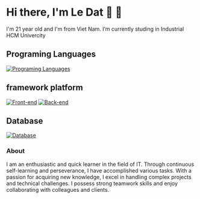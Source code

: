# Hi there, I'm Le Dat 👋 🏀
I'm 21 year old and I'm from Viet Nam. I’m currently studing in Industrial HCM Univercity 

## Programing Languages
[![Programing Languages](https://skillicons.dev/icons?i=js,ts)](https://skillicons.dev)

## framework platform
[![Front-end](https://skillicons.dev/icons?i=react,redux,tailwind,bootstrap)](https://skillicons.dev)
[![Back-end](https://skillicons.dev/icons?i=nodejs,express)](https://skillicons.dev)

## Database
[![Database](https://skillicons.dev/icons?i=mongodb)](https://skillicons.dev)

### About
I am an enthusiastic and quick learner in the field of IT. Through continuous self-learning and
perseverance, I have accomplished various tasks. With a passion for acquiring new knowledge, I
excel in handling complex projects and technical challenges. I possess strong teamwork skills
and enjoy collaborating with colleagues and clients. 
